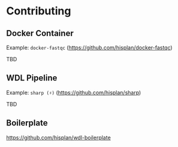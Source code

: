 # Contributing

## Docker Container

Example: `docker-fastqc` (https://github.com/hisplan/docker-fastqc)

TBD

## WDL Pipeline

Example: `sharp (♯)` (https://github.com/hisplan/sharp)

TBD

## Boilerplate

https://github.com/hisplan/wdl-boilerplate
